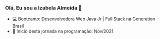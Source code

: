 ### Olá, Eu sou a Izabela Almeida 👋


- 💻 Bootcamp: Desenvolvedora Web Java Jr | Full Stack na Generation Brasil
- 🌱 Inicio desta jornada na programação: Nov/2021
